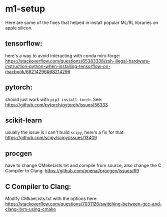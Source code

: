 # m1-setup
Here are some of the fixes that helped in install popular ML/RL libraries on apple silicon.


## tensorflow:
here's a way to avoid interacting with conda mini-forge:
https://stackoverflow.com/questions/65383338/zsh-illegal-hardware-instruction-python-when-installing-tensorflow-on-macbook/68214296#68214296


## pytorch:
should just work with `pip3 install torch`. 
See: https://github.com/pytorch/pytorch/issues/56333


## scikit-learn
usually the issue is I can't build `scipy`, here's a fix for that:
https://github.com/scipy/scipy/issues/13409

## procgen
have to change CMakeLists.txt and compile from source, also change the C Compiler to Clang: 
https://github.com/openai/procgen/issues/69

## C Compiler to Clang:
Modify CMkaeLists.txt with the options here:
https://stackoverflow.com/questions/7031126/switching-between-gcc-and-clang-llvm-using-cmake
